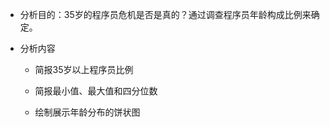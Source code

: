 * 分析目的：35岁的程序员危机是否是真的？通过调查程序员年龄构成比例来确定。

* 分析内容

    * 简报35岁以上程序员比例
    
    * 简报最小值、最大值和四分位数
    
    * 绘制展示年龄分布的饼状图